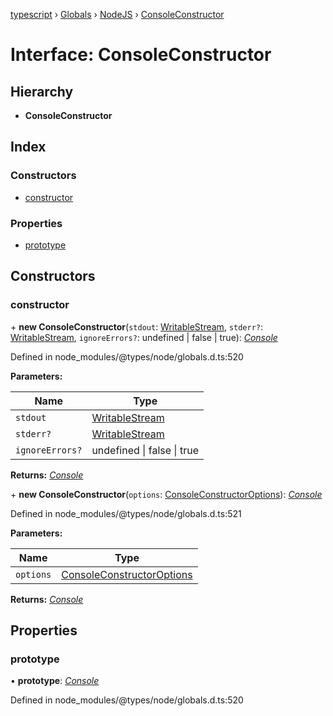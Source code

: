 [typescript](../README.md) › [Globals](../globals.md) › [NodeJS](../modules/nodejs.md) › [ConsoleConstructor](nodejs.consoleconstructor.md)

# Interface: ConsoleConstructor

## Hierarchy

* **ConsoleConstructor**

## Index

### Constructors

* [constructor](nodejs.consoleconstructor.md#constructor)

### Properties

* [prototype](nodejs.consoleconstructor.md#prototype)

## Constructors

###  constructor

\+ **new ConsoleConstructor**(`stdout`: [WritableStream](nodejs.writablestream.md), `stderr?`: [WritableStream](nodejs.writablestream.md), `ignoreErrors?`: undefined | false | true): *[Console](console.md)*

Defined in node_modules/@types/node/globals.d.ts:520

**Parameters:**

Name | Type |
------ | ------ |
`stdout` | [WritableStream](nodejs.writablestream.md) |
`stderr?` | [WritableStream](nodejs.writablestream.md) |
`ignoreErrors?` | undefined &#124; false &#124; true |

**Returns:** *[Console](console.md)*

\+ **new ConsoleConstructor**(`options`: [ConsoleConstructorOptions](nodejs.consoleconstructoroptions.md)): *[Console](console.md)*

Defined in node_modules/@types/node/globals.d.ts:521

**Parameters:**

Name | Type |
------ | ------ |
`options` | [ConsoleConstructorOptions](nodejs.consoleconstructoroptions.md) |

**Returns:** *[Console](console.md)*

## Properties

###  prototype

• **prototype**: *[Console](console.md)*

Defined in node_modules/@types/node/globals.d.ts:520
